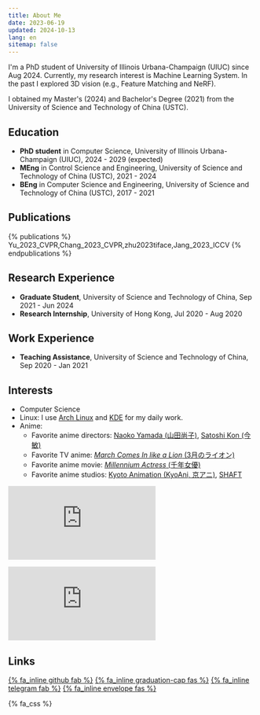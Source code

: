 ```yaml
---
title: About Me
date: 2023-06-19
updated: 2024-10-13
lang: en
sitemap: false
---
```


I'm a PhD student of University of Illinois Urbana-Champaign (UIUC) since Aug 2024.
Currently, my research interest is Machine Learning System.
In the past I explored 3D vision (e.g., Feature Matching and NeRF).

I obtained my Master's (2024) and Bachelor's Degree (2021) from the University of Science and Technology of China (USTC).

## Education

- **PhD student** in Computer Science, University of Illinois Urbana-Champaign (UIUC), 2024 - 2029 (expected)
- **MEng** in Control Science and Engineering, University of Science and Technology of China (USTC), 2021 - 2024
- **BEng** in Computer Science and Engineering, University of Science and Technology of China (USTC), 2017 - 2021

## Publications

{% publications %}
Yu_2023_CVPR,Chang_2023_CVPR,zhu2023tiface,Jang_2023_ICCV
{% endpublications %}

## Research Experience

- **Graduate Student**, University of Science and Technology of China, Sep 2021 - Jun 2024
- **Research Internship**, University of Hong Kong, Jul 2020 - Aug 2020

## Work Experience

- **Teaching Assistance**, University of Science and Technology of China, Sep 2020 - Jan 2021

## Interests

- Computer Science
- Linux: I use [Arch Linux](https://archlinux.org/) and [KDE](https://kde.org/) for my daily work.
- Anime:
  - Favorite anime directors: [Naoko Yamada (山田尚子)](https://en.wikipedia.org/wiki/Naoko_Yamada), [Satoshi Kon (今敏)](https://en.wikipedia.org/wiki/Satoshi_Kon)
  - Favorite TV anime: [*March Comes In like a Lion* (3月のライオン)](https://en.wikipedia.org/wiki/March_Comes_In_like_a_Lion)
  - Favorite anime movie: [*Millennium Actress* (千年女優)](https://en.wikipedia.org/wiki/Millennium_Actress)
  - Favorite anime studios: [Kyoto Animation (KyoAni, 京アニ)](https://en.wikipedia.org/wiki/Kyoto_Animation), [SHAFT](https://en.wikipedia.org/wiki/Shaft_(company))

![](https://rzi.xeonse.com/mybar.php?userid=150.png)

![](https://byr.pt/mybar_new.php?userid=371896)

## Links

[{% fa_inline github fab %}](https://github.com/monsoon235) [{% fa_inline graduation-cap fas %}](https://scholar.google.com/citations?user=FaKLpb8AAAAJ) [{% fa_inline telegram fab %}](https://t.me/monsoon235) [{% fa_inline envelope fas %}](mailto:yjh.cs.1998@gmail.com)

{% fa_css %}
